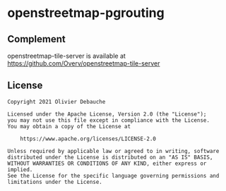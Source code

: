 # openstreetmap-pgrouting

## Complement

openstreetmap-tile-server is available at https://github.com/Overv/openstreetmap-tile-server

## License

```
Copyright 2021 Olivier Debauche

Licensed under the Apache License, Version 2.0 (the "License");
you may not use this file except in compliance with the License.
You may obtain a copy of the License at

    https://www.apache.org/licenses/LICENSE-2.0

Unless required by applicable law or agreed to in writing, software
distributed under the License is distributed on an "AS IS" BASIS,
WITHOUT WARRANTIES OR CONDITIONS OF ANY KIND, either express or implied.
See the License for the specific language governing permissions and
limitations under the License.
```
